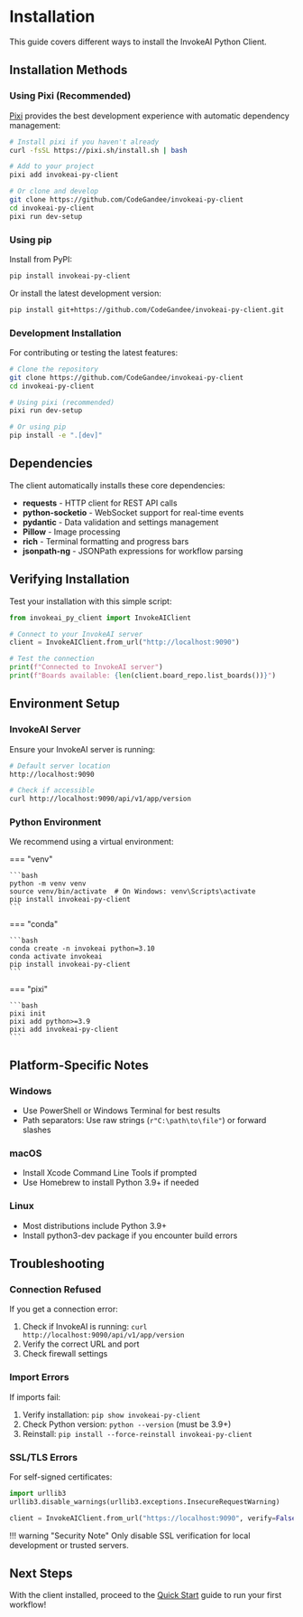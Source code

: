 # Installation

This guide covers different ways to install the InvokeAI Python Client.

## Installation Methods

### Using Pixi (Recommended)

[Pixi](https://pixi.sh/) provides the best development experience with automatic dependency management:

```bash
# Install pixi if you haven't already
curl -fsSL https://pixi.sh/install.sh | bash

# Add to your project
pixi add invokeai-py-client

# Or clone and develop
git clone https://github.com/CodeGandee/invokeai-py-client
cd invokeai-py-client
pixi run dev-setup
```

### Using pip

Install from PyPI:

```bash
pip install invokeai-py-client
```

Or install the latest development version:

```bash
pip install git+https://github.com/CodeGandee/invokeai-py-client.git
```

### Development Installation

For contributing or testing the latest features:

```bash
# Clone the repository
git clone https://github.com/CodeGandee/invokeai-py-client
cd invokeai-py-client

# Using pixi (recommended)
pixi run dev-setup

# Or using pip
pip install -e ".[dev]"
```

## Dependencies

The client automatically installs these core dependencies:

- **requests** - HTTP client for REST API calls
- **python-socketio** - WebSocket support for real-time events
- **pydantic** - Data validation and settings management
- **Pillow** - Image processing
- **rich** - Terminal formatting and progress bars
- **jsonpath-ng** - JSONPath expressions for workflow parsing

## Verifying Installation

Test your installation with this simple script:

```python
from invokeai_py_client import InvokeAIClient

# Connect to your InvokeAI server
client = InvokeAIClient.from_url("http://localhost:9090")

# Test the connection
print(f"Connected to InvokeAI server")
print(f"Boards available: {len(client.board_repo.list_boards())}")
```

## Environment Setup

### InvokeAI Server

Ensure your InvokeAI server is running:

```bash
# Default server location
http://localhost:9090

# Check if accessible
curl http://localhost:9090/api/v1/app/version
```

### Python Environment

We recommend using a virtual environment:

=== "venv"

    ```bash
    python -m venv venv
    source venv/bin/activate  # On Windows: venv\Scripts\activate
    pip install invokeai-py-client
    ```

=== "conda"

    ```bash
    conda create -n invokeai python=3.10
    conda activate invokeai
    pip install invokeai-py-client
    ```

=== "pixi"

    ```bash
    pixi init
    pixi add python>=3.9
    pixi add invokeai-py-client
    ```

## Platform-Specific Notes

### Windows

- Use PowerShell or Windows Terminal for best results
- Path separators: Use raw strings (`r"C:\path\to\file"`) or forward slashes

### macOS

- Install Xcode Command Line Tools if prompted
- Use Homebrew to install Python 3.9+ if needed

### Linux

- Most distributions include Python 3.9+
- Install python3-dev package if you encounter build errors

## Troubleshooting

### Connection Refused

If you get a connection error:

1. Check if InvokeAI is running: `curl http://localhost:9090/api/v1/app/version`
2. Verify the correct URL and port
3. Check firewall settings

### Import Errors

If imports fail:

1. Verify installation: `pip show invokeai-py-client`
2. Check Python version: `python --version` (must be 3.9+)
3. Reinstall: `pip install --force-reinstall invokeai-py-client`

### SSL/TLS Errors

For self-signed certificates:

```python
import urllib3
urllib3.disable_warnings(urllib3.exceptions.InsecureRequestWarning)

client = InvokeAIClient.from_url("https://localhost:9090", verify=False)
```

!!! warning "Security Note"
    Only disable SSL verification for local development or trusted servers.

## Next Steps

With the client installed, proceed to the [Quick Start](quickstart.md) guide to run your first workflow!